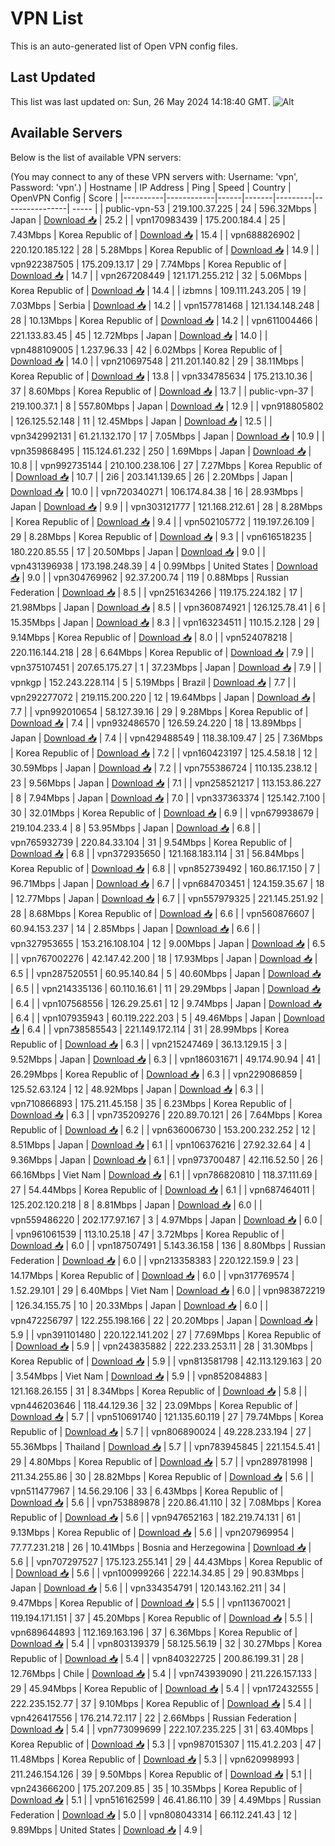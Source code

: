 # VPN List

This is an auto-generated list of Open VPN config files.

## Last Updated

This list was last updated on: Sun, 26 May 2024 14:18:40 GMT.
![Alt](https://repobeats.axiom.co/api/embed/186b98318ef1479477931607c1ad7d823f12451f.svg "Repobeats analytics image")

## Available Servers

Below is the list of available VPN servers:

(You may connect to any of these VPN servers with: Username: 'vpn', Password: 'vpn'.)
| Hostname | IP Address | Ping | Speed | Country | OpenVPN Config | Score |
|----------|------------|------|-------|---------|----------------| ----- |
| public-vpn-53 | 219.100.37.225 | 24 | 596.32Mbps | Japan | [Download 📥](./configs/server_0_JP.ovpn) | 25.2 |
| vpn170983439 | 175.200.184.4 | 25 | 7.43Mbps | Korea Republic of | [Download 📥](./configs/server_1_KR.ovpn) | 15.4 |
| vpn688826902 | 220.120.185.122 | 28 | 5.28Mbps | Korea Republic of | [Download 📥](./configs/server_2_KR.ovpn) | 14.9 |
| vpn922387505 | 175.209.13.17 | 29 | 7.74Mbps | Korea Republic of | [Download 📥](./configs/server_3_KR.ovpn) | 14.7 |
| vpn267208449 | 121.171.255.212 | 32 | 5.06Mbps | Korea Republic of | [Download 📥](./configs/server_4_KR.ovpn) | 14.4 |
| izbmns | 109.111.243.205 | 19 | 7.03Mbps | Serbia | [Download 📥](./configs/server_5_RS.ovpn) | 14.2 |
| vpn157781468 | 121.134.148.248 | 28 | 10.13Mbps | Korea Republic of | [Download 📥](./configs/server_6_KR.ovpn) | 14.2 |
| vpn611004466 | 221.133.83.45 | 45 | 12.72Mbps | Japan | [Download 📥](./configs/server_7_JP.ovpn) | 14.0 |
| vpn488109005 | 1.237.96.33 | 42 | 6.02Mbps | Korea Republic of | [Download 📥](./configs/server_8_KR.ovpn) | 14.0 |
| vpn210697548 | 211.201.140.82 | 29 | 38.11Mbps | Korea Republic of | [Download 📥](./configs/server_9_KR.ovpn) | 13.8 |
| vpn334785634 | 175.213.10.36 | 37 | 8.60Mbps | Korea Republic of | [Download 📥](./configs/server_10_KR.ovpn) | 13.7 |
| public-vpn-37 | 219.100.37.1 | 8 | 557.80Mbps | Japan | [Download 📥](./configs/server_11_JP.ovpn) | 12.9 |
| vpn918805802 | 126.125.52.148 | 11 | 12.45Mbps | Japan | [Download 📥](./configs/server_12_JP.ovpn) | 12.5 |
| vpn342992131 | 61.21.132.170 | 17 | 7.05Mbps | Japan | [Download 📥](./configs/server_13_JP.ovpn) | 10.9 |
| vpn359868495 | 115.124.61.232 | 250 | 1.69Mbps | Japan | [Download 📥](./configs/server_14_JP.ovpn) | 10.8 |
| vpn992735144 | 210.100.238.106 | 27 | 7.27Mbps | Korea Republic of | [Download 📥](./configs/server_15_KR.ovpn) | 10.7 |
| 2i6 | 203.141.139.65 | 26 | 2.20Mbps | Japan | [Download 📥](./configs/server_16_JP.ovpn) | 10.0 |
| vpn720340271 | 106.174.84.38 | 16 | 28.93Mbps | Japan | [Download 📥](./configs/server_17_JP.ovpn) | 9.9 |
| vpn303121777 | 121.168.212.61 | 28 | 8.28Mbps | Korea Republic of | [Download 📥](./configs/server_18_KR.ovpn) | 9.4 |
| vpn502105772 | 119.197.26.109 | 29 | 8.28Mbps | Korea Republic of | [Download 📥](./configs/server_19_KR.ovpn) | 9.3 |
| vpn616518235 | 180.220.85.55 | 17 | 20.50Mbps | Japan | [Download 📥](./configs/server_20_JP.ovpn) | 9.0 |
| vpn431396938 | 173.198.248.39 | 4 | 0.99Mbps | United States | [Download 📥](./configs/server_21_US.ovpn) | 9.0 |
| vpn304769962 | 92.37.200.74 | 119 | 0.88Mbps | Russian Federation | [Download 📥](./configs/server_22_RU.ovpn) | 8.5 |
| vpn251634266 | 119.175.224.182 | 17 | 21.98Mbps | Japan | [Download 📥](./configs/server_23_JP.ovpn) | 8.5 |
| vpn360874921 | 126.125.78.41 | 6 | 15.35Mbps | Japan | [Download 📥](./configs/server_24_JP.ovpn) | 8.3 |
| vpn163234511 | 110.15.2.128 | 29 | 9.14Mbps | Korea Republic of | [Download 📥](./configs/server_25_KR.ovpn) | 8.0 |
| vpn524078218 | 220.116.144.218 | 28 | 6.64Mbps | Korea Republic of | [Download 📥](./configs/server_26_KR.ovpn) | 7.9 |
| vpn375107451 | 207.65.175.27 | 1 | 37.23Mbps | Japan | [Download 📥](./configs/server_27_JP.ovpn) | 7.9 |
| vpnkgp | 152.243.228.114 | 5 | 5.19Mbps | Brazil | [Download 📥](./configs/server_28_BR.ovpn) | 7.7 |
| vpn292277072 | 219.115.200.220 | 12 | 19.64Mbps | Japan | [Download 📥](./configs/server_29_JP.ovpn) | 7.7 |
| vpn992010654 | 58.127.39.16 | 29 | 9.28Mbps | Korea Republic of | [Download 📥](./configs/server_30_KR.ovpn) | 7.4 |
| vpn932486570 | 126.59.24.220 | 18 | 13.89Mbps | Japan | [Download 📥](./configs/server_31_JP.ovpn) | 7.4 |
| vpn429488549 | 118.38.109.47 | 25 | 7.36Mbps | Korea Republic of | [Download 📥](./configs/server_32_KR.ovpn) | 7.2 |
| vpn160423197 | 125.4.58.18 | 12 | 30.59Mbps | Japan | [Download 📥](./configs/server_33_JP.ovpn) | 7.2 |
| vpn755386724 | 110.135.238.12 | 23 | 9.56Mbps | Japan | [Download 📥](./configs/server_34_JP.ovpn) | 7.1 |
| vpn258521217 | 113.153.86.227 | 8 | 7.94Mbps | Japan | [Download 📥](./configs/server_35_JP.ovpn) | 7.0 |
| vpn337363374 | 125.142.7.100 | 30 | 32.01Mbps | Korea Republic of | [Download 📥](./configs/server_36_KR.ovpn) | 6.9 |
| vpn679938679 | 219.104.233.4 | 8 | 53.95Mbps | Japan | [Download 📥](./configs/server_37_JP.ovpn) | 6.8 |
| vpn765932739 | 220.84.33.104 | 31 | 9.54Mbps | Korea Republic of | [Download 📥](./configs/server_38_KR.ovpn) | 6.8 |
| vpn372935650 | 121.168.183.114 | 31 | 56.84Mbps | Korea Republic of | [Download 📥](./configs/server_39_KR.ovpn) | 6.8 |
| vpn852739492 | 160.86.17.150 | 7 | 96.71Mbps | Japan | [Download 📥](./configs/server_40_JP.ovpn) | 6.7 |
| vpn684703451 | 124.159.35.67 | 18 | 12.77Mbps | Japan | [Download 📥](./configs/server_41_JP.ovpn) | 6.7 |
| vpn557979325 | 221.145.251.92 | 28 | 8.68Mbps | Korea Republic of | [Download 📥](./configs/server_42_KR.ovpn) | 6.6 |
| vpn560876607 | 60.94.153.237 | 14 | 2.85Mbps | Japan | [Download 📥](./configs/server_43_JP.ovpn) | 6.6 |
| vpn327953655 | 153.216.108.104 | 12 | 9.00Mbps | Japan | [Download 📥](./configs/server_44_JP.ovpn) | 6.5 |
| vpn767002276 | 42.147.42.200 | 18 | 17.93Mbps | Japan | [Download 📥](./configs/server_45_JP.ovpn) | 6.5 |
| vpn287520551 | 60.95.140.84 | 5 | 40.60Mbps | Japan | [Download 📥](./configs/server_46_JP.ovpn) | 6.5 |
| vpn214335136 | 60.110.16.61 | 11 | 29.29Mbps | Japan | [Download 📥](./configs/server_47_JP.ovpn) | 6.4 |
| vpn107568556 | 126.29.25.61 | 12 | 9.74Mbps | Japan | [Download 📥](./configs/server_48_JP.ovpn) | 6.4 |
| vpn107935943 | 60.119.222.203 | 5 | 49.46Mbps | Japan | [Download 📥](./configs/server_49_JP.ovpn) | 6.4 |
| vpn738585543 | 221.149.172.114 | 31 | 28.99Mbps | Korea Republic of | [Download 📥](./configs/server_50_KR.ovpn) | 6.3 |
| vpn215247469 | 36.13.129.15 | 3 | 9.52Mbps | Japan | [Download 📥](./configs/server_51_JP.ovpn) | 6.3 |
| vpn186031671 | 49.174.90.94 | 41 | 26.29Mbps | Korea Republic of | [Download 📥](./configs/server_52_KR.ovpn) | 6.3 |
| vpn229086859 | 125.52.63.124 | 12 | 48.92Mbps | Japan | [Download 📥](./configs/server_53_JP.ovpn) | 6.3 |
| vpn710866893 | 175.211.45.158 | 35 | 6.23Mbps | Korea Republic of | [Download 📥](./configs/server_54_KR.ovpn) | 6.3 |
| vpn735209276 | 220.89.70.121 | 26 | 7.64Mbps | Korea Republic of | [Download 📥](./configs/server_55_KR.ovpn) | 6.2 |
| vpn636006730 | 153.200.232.252 | 12 | 8.51Mbps | Japan | [Download 📥](./configs/server_56_JP.ovpn) | 6.1 |
| vpn106376216 | 27.92.32.64 | 4 | 9.36Mbps | Japan | [Download 📥](./configs/server_57_JP.ovpn) | 6.1 |
| vpn973700487 | 42.116.52.50 | 26 | 66.16Mbps | Viet Nam | [Download 📥](./configs/server_58_VN.ovpn) | 6.1 |
| vpn786820810 | 118.37.111.69 | 27 | 54.44Mbps | Korea Republic of | [Download 📥](./configs/server_59_KR.ovpn) | 6.1 |
| vpn687464011 | 125.202.120.218 | 8 | 8.81Mbps | Japan | [Download 📥](./configs/server_60_JP.ovpn) | 6.0 |
| vpn559486220 | 202.177.97.167 | 3 | 4.97Mbps | Japan | [Download 📥](./configs/server_61_JP.ovpn) | 6.0 |
| vpn961061539 | 113.10.25.18 | 47 | 3.72Mbps | Korea Republic of | [Download 📥](./configs/server_62_KR.ovpn) | 6.0 |
| vpn187507491 | 5.143.36.158 | 136 | 8.80Mbps | Russian Federation | [Download 📥](./configs/server_63_RU.ovpn) | 6.0 |
| vpn213358383 | 220.122.159.9 | 23 | 14.17Mbps | Korea Republic of | [Download 📥](./configs/server_64_KR.ovpn) | 6.0 |
| vpn317769574 | 1.52.29.101 | 29 | 6.40Mbps | Viet Nam | [Download 📥](./configs/server_65_VN.ovpn) | 6.0 |
| vpn983872219 | 126.34.155.75 | 10 | 20.33Mbps | Japan | [Download 📥](./configs/server_66_JP.ovpn) | 6.0 |
| vpn472256797 | 122.255.198.166 | 22 | 20.20Mbps | Japan | [Download 📥](./configs/server_67_JP.ovpn) | 5.9 |
| vpn391101480 | 220.122.141.202 | 27 | 77.69Mbps | Korea Republic of | [Download 📥](./configs/server_68_KR.ovpn) | 5.9 |
| vpn243835882 | 222.233.253.11 | 28 | 31.30Mbps | Korea Republic of | [Download 📥](./configs/server_69_KR.ovpn) | 5.9 |
| vpn813581798 | 42.113.129.163 | 20 | 3.54Mbps | Viet Nam | [Download 📥](./configs/server_70_VN.ovpn) | 5.9 |
| vpn852084883 | 121.168.26.155 | 31 | 8.34Mbps | Korea Republic of | [Download 📥](./configs/server_71_KR.ovpn) | 5.8 |
| vpn446203646 | 118.44.129.36 | 32 | 23.09Mbps | Korea Republic of | [Download 📥](./configs/server_72_KR.ovpn) | 5.7 |
| vpn510691740 | 121.135.60.119 | 27 | 79.74Mbps | Korea Republic of | [Download 📥](./configs/server_73_KR.ovpn) | 5.7 |
| vpn806890024 | 49.228.233.194 | 27 | 55.36Mbps | Thailand | [Download 📥](./configs/server_74_TH.ovpn) | 5.7 |
| vpn783945845 | 221.154.5.41 | 29 | 4.80Mbps | Korea Republic of | [Download 📥](./configs/server_75_KR.ovpn) | 5.7 |
| vpn289781998 | 211.34.255.86 | 30 | 28.82Mbps | Korea Republic of | [Download 📥](./configs/server_76_KR.ovpn) | 5.6 |
| vpn511477967 | 14.56.29.106 | 33 | 6.43Mbps | Korea Republic of | [Download 📥](./configs/server_77_KR.ovpn) | 5.6 |
| vpn753889878 | 220.86.41.110 | 32 | 7.08Mbps | Korea Republic of | [Download 📥](./configs/server_78_KR.ovpn) | 5.6 |
| vpn947652163 | 182.219.74.131 | 61 | 9.13Mbps | Korea Republic of | [Download 📥](./configs/server_79_KR.ovpn) | 5.6 |
| vpn207969954 | 77.77.231.218 | 26 | 10.41Mbps | Bosnia and Herzegowina | [Download 📥](./configs/server_80_BA.ovpn) | 5.6 |
| vpn707297527 | 175.123.255.141 | 29 | 44.43Mbps | Korea Republic of | [Download 📥](./configs/server_81_KR.ovpn) | 5.6 |
| vpn100999266 | 222.14.34.85 | 29 | 90.83Mbps | Japan | [Download 📥](./configs/server_82_JP.ovpn) | 5.6 |
| vpn334354791 | 120.143.162.211 | 34 | 9.47Mbps | Korea Republic of | [Download 📥](./configs/server_83_KR.ovpn) | 5.5 |
| vpn113670021 | 119.194.171.151 | 37 | 45.20Mbps | Korea Republic of | [Download 📥](./configs/server_84_KR.ovpn) | 5.5 |
| vpn689644893 | 112.169.163.196 | 37 | 6.36Mbps | Korea Republic of | [Download 📥](./configs/server_85_KR.ovpn) | 5.4 |
| vpn803139379 | 58.125.56.19 | 32 | 30.27Mbps | Korea Republic of | [Download 📥](./configs/server_86_KR.ovpn) | 5.4 |
| vpn840322725 | 200.86.199.31 | 28 | 12.76Mbps | Chile | [Download 📥](./configs/server_87_CL.ovpn) | 5.4 |
| vpn743939090 | 211.226.157.133 | 29 | 45.94Mbps | Korea Republic of | [Download 📥](./configs/server_88_KR.ovpn) | 5.4 |
| vpn172432555 | 222.235.152.77 | 37 | 9.10Mbps | Korea Republic of | [Download 📥](./configs/server_89_KR.ovpn) | 5.4 |
| vpn426417556 | 176.214.72.117 | 22 | 2.66Mbps | Russian Federation | [Download 📥](./configs/server_90_RU.ovpn) | 5.4 |
| vpn773099699 | 222.107.235.225 | 31 | 63.40Mbps | Korea Republic of | [Download 📥](./configs/server_91_KR.ovpn) | 5.3 |
| vpn987015307 | 115.41.2.203 | 47 | 11.48Mbps | Korea Republic of | [Download 📥](./configs/server_92_KR.ovpn) | 5.3 |
| vpn620998993 | 211.246.154.126 | 39 | 9.50Mbps | Korea Republic of | [Download 📥](./configs/server_93_KR.ovpn) | 5.1 |
| vpn243666200 | 175.207.209.85 | 35 | 10.35Mbps | Korea Republic of | [Download 📥](./configs/server_94_KR.ovpn) | 5.1 |
| vpn516162599 | 46.41.86.110 | 39 | 4.49Mbps | Russian Federation | [Download 📥](./configs/server_95_RU.ovpn) | 5.0 |
| vpn808043314 | 66.112.241.43 | 12 | 9.89Mbps | United States | [Download 📥](./configs/server_96_US.ovpn) | 4.9 |
